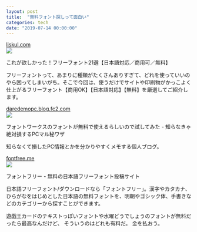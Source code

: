 ```yaml
---
layout: post
title:  "無料フォント探しって面白い"
categories: tech
date: "2019-07-14 00:00:00"
---
```


<div class="card">
  <a href="https://liskul.com/freefont-2626"></a>
  <div class="card__header">
    <a href="https://liskul.com/freefont-2626">liskul.com</a>
  </div>
  <div class="card__image">
    <img src="https://liskul.com/wp-content/uploads/2014/06/c3b91fdd9c8c51c1cb62bd4827d00254.png">
  </div>
  <div class="card__title">
    <p>これが欲しかった！フリーフォント21選【日本語対応／商用可／無料】</p>
  </div>
  <div class="card__description">
    <p>フリーフォントって、あまりに種類がたくさんありすぎて、どれを使っていいのやら困ってしまいがち。そこで今回は、使うだけでサイトや印刷物がかっこよく仕上がるフリーフォント【商用OK】【日本語対応】【無料】を厳選してご紹介します。</p>
  </div>
</div>

<div class="card">
  <a href="https://daredemopc.blog.fc2.com/blog-entry-1124.html"></a>
  <div class="card__header">
    <a href="https://daredemopc.blog.fc2.com/blog-entry-1124.html">daredemopc.blog.fc2.com</a>
  </div>
  <div class="card__image">
    <img src="https://blog-imgs-74.fc2.com/d/a/r/daredemopc/CloudAlpacaFont00.png">
  </div>
  <div class="card__title">
    <p>フォントワークスのフォントが無料で使えるらしいので試してみた - 知らなきゃ絶対損するPCマル秘ワザ</p>
  </div>
  <div class="card__description">
    <p>知らなくて損したPC情報とかを分かりやすくメモする個人ブログ。</p>
  </div>
</div>

<div class="card">
  <a href="http://fontfree.me/page/3"></a>
  <div class="card__header">
    <a href="http://fontfree.me/page/3">fontfree.me</a>
  </div>
  <div class="card__image">
    <img src="http://fontfree.me/wp-content/themes/fontfree/images/facebook.jpg">
  </div>
  <div class="card__title">
    <p>フォントフリー - 無料の日本語フリーフォント投稿サイト</p>
  </div>
  <div class="card__description">
    <p>日本語フリーフォント/ダウンロードなら「フォントフリー」。漢字やカタカナ、ひらがなをはじめとした日本語の無料フォントを、明朝やゴシック体、手書きなどのカテゴリーから探すことができます。</p>
  </div>
</div>



遊戯王カードのテキストっぽいフォントや水曜どうでしょうのフォントが無料だったら最高なんだけど、
そういうのはどれも有料だ。
金を払おう。

